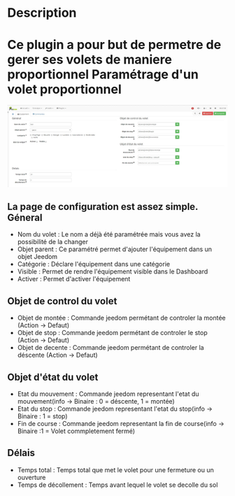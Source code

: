 Description
===
Ce plugin a pour but de permetre de gerer ses volets de maniere proportionnel
Paramétrage d'un volet proportionnel
===

![introduction01](../images/Configuration.jpg)

La page de configuration est assez simple.
Géneral
---

* Nom du volet : Le nom a déjà été paramétrée mais vous avez la possibilité de la changer
* Objet parent : Ce paramétré permet d'ajouter l'équipement dans un objet Jeedom
* Catégorie : Déclare l'équipement dans une catégorie
* Visible : Permet de rendre l'équipement visible dans le Dashboard
* Activer : Permet d'activer l'équipement

Objet de control du volet
---

* Objet de montée : Commande jeedom permétant de controler la montée (Action -> Defaut)
* Objet de stop  : Commande jeedom permétant de controler le stop (Action -> Defaut)
* Objet de decente : Commande jeedom permétant de controler la déscente (Action -> Defaut)

Objet d'état du volet
---

* Etat du mouvement  : Commande jeedom representant l'etat du mouvement(info -> Binaire : 0 = déscente, 1 = montée)
* Etat du stop  :  Commande jeedom representant l'etat du stop(info -> Binaire : 1 = stop)
* Fin de course  :  Commande jeedom representant la fin de course(info -> Binaire :1 = Volet commpletement fermé)

Délais
---

* Temps total : Temps total que met le volet pour une fermeture ou un ouverture
* Temps de décollement : Temps avant lequel le volet se decolle du sol
